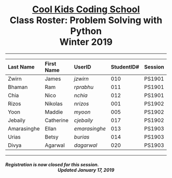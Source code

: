 
# <center>[**Cool Kids Coding School**](http://www.coolkidscodingschool.com)<br>Class Roster: **Problem Solving with Python**<br>  Winter 2019

---

| Last Name | First Name | UserID | StudentID# | Session |
|:---|:-----------|:--|:--|:--|
| Zwirn     | James      |  _jzwirn_ | 010 | PS1901 |
| Bhaman    | Ram        |  _rprabhu_ | 011 | PS1901 |
| Chia | Nico  | _nchia_ | 012 | PS1901  |
| Rizos     | Nikolas    |  _nrizos_ | 001 |PS1902 |
| Yoon      | Maddie     |  _myoon_ | 005 | PS1902 |
| Jebaily | Catherine  | _cjebaily_ | 017 | PS1902  |
| Amarasinghe | Ellan  | _emarasinghe_ | 013 | PS1903  |
| Urias | Betsy  | _burias_ | 014 | PS1903  |
| Divya | Agarwal  | _dagarwal_ | 020 | PS1903  |

---
##### Registration is now closed for this session. <br> <center>Updated January 17, 2019